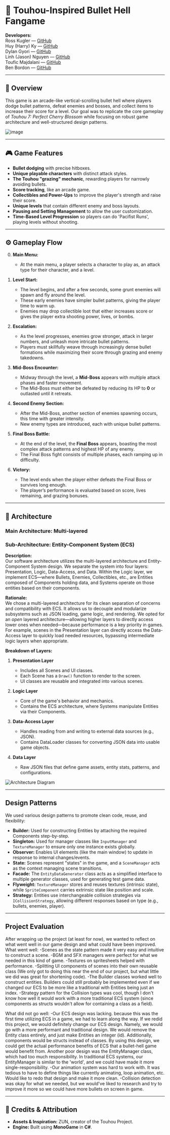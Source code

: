 # 🎇 Touhou-Inspired Bullet Hell Fangame

**Developers:**  
Ross Kugler — [GitHub](https://github.com/rk3026)  
Huy (Harry) Ky — [GitHub](https://github.com/Harry908)  
Dylan Gyori — [GitHub](https://github.com/JustDylan)  
Linh (Jason) Nguyen — [GitHub](https://github.com/linhnt-98)  
Toufic Majdalani — [GitHub](https://github.com/majdaltouzach)  
Ben Bordon — [GitHub](https://github.com/wizkid0101)  

---

## 🌟 Overview
This game is an arcade-like vertical-scrolling bullet hell where players dodge bullet patterns, defeat enemies and bosses, and collect items to increase their score for a level. Our goal was to replicate the core gameplay of *Touhou 7: Perfect Cherry Blossom* while focusing on robust game architecture and well-structured design patterns.

![image](https://github.com/user-attachments/assets/474ad122-4b9c-4dab-928d-204cf3081e2e)

---

## 🎮 Game Features
- **Bullet dodging** with precise hitboxes.  
- **Unique playable characters** with distinct attack styles.  
- **The Touhou "grazing" mechanic**, rewarding players for narrowly avoiding bullets.
- **Score tracking**, like an arcade game.
- **Collectibles and Power-Ups** to improve the player's strength and raise their score.
- **Unique levels** that contain different enemy and boss layouts.
- **Pausing and Setting Management** to allow the user customization.
- **Time-Based Level Progression** so players can do 'Pacifist Runs', playing levels without shooting.

---

## ⚙️ Gameplay Flow

0. **Main Menu:**
   - At the main menu, a player selects a character to play as, an attack type for their character, and a level.

1. **Level Start:**
   - The level begins, and after a few seconds, some grunt enemies will spawn and fly around the level.
   - These early enemies have simpler bullet patterns, giving the player time to warm up.
   - Enemies may drop collectible loot that either increases score or gives the player extra shooting power, lives, or bombs.

3. **Escalation:**  
   - As the level progresses, enemies grow stronger, attack in larger numbers, and unleash more intricate bullet patterns.  
   - Players must skillfully weave through increasingly dense bullet formations while maximizing their score through grazing and enemy takedowns.  

4. **Mid-Boss Encounter:**  
   - Midway through the level, a **Mid-Boss** appears with multiple attack phases and faster movement.  
   - The Mid-Boss must either be defeated by reducing its HP to **0** or outlasted until it retreats.  

5. **Second Enemy Section:**  
   - After the Mid-Boss, another section of enemies spawning occurs, this time with greater intensity.  
   - New enemy types are introduced, each with unique bullet patterns.  

6. **Final Boss Battle:**  
   - At the end of the level, the **Final Boss** appears, boasting the most complex attack patterns and highest HP of any enemy.  
   - The Final Boss fight consists of multiple phases, each ramping up in difficulty.  

7. **Victory:**  
   - The level ends when the player either defeats the Final Boss or survives long enough.  
   - The player’s performance is evaluated based on score, lives remaining, and grazing bonuses.  

---
## 🧱 Architecture

### Main Architecture: Multi-layered  
### Sub-Architecture: Entity-Component System (ECS)  

**Description:**  
Our software architecture utilizes the multi-layered architecture and Entity-Component System design. We separate the system into four layers: Presentation, Logic, Data-Access, and Data. Within the Logic layer, we implement ECS—where Bullets, Enemies, Collectibles, etc., are Entities composed of Components holding data, and Systems operate on those entities based on their components.

**Rationale:**  
We chose a multi-layered architecture for its clean separation of concerns and compatibility with ECS. It allows us to decouple and modularize subsystems such as JSON loading, game logic, and rendering. We opted for an *open* layered architecture—allowing higher layers to directly access lower ones when needed—because performance is a key priority in games. For example, scenes in the Presentation layer can directly access the Data-Access layer to quickly load needed resources, bypassing intermediate logic layers when appropriate.

**Breakdown of Layers:**

1. **Presentation Layer**  
   - Includes all Scenes and UI classes.  
   - Each Scene has a `Draw()` function to render to the screen.  
   - UI classes are reusable and integrated into various scenes.  

2. **Logic Layer**  
   - Core of the game's behavior and mechanics.  
   - Contains the ECS architecture, where Systems manipulate Entities via their Components.  

3. **Data-Access Layer**  
   - Handles reading from and writing to external data sources (e.g., JSON).  
   - Contains DataLoader classes for converting JSON data into usable game objects.  

4. **Data Layer**  
   - Raw JSON files that define game assets, entity stats, patterns, and configurations.

![Architecture Diagram](https://github.com/user-attachments/assets/e816a722-531f-4407-980e-a284517c1d27)

---

## Design Patterns

We used various design patterns to promote clean code, reuse, and flexibility:
- **Builder:** Used for constructing Entities by attaching the required Components step-by-step.
- **Singleton:** Used for manager classes like `InputManager` and `TextureManager` to ensure only one instance exists globally.
- **Observer:** Enables UI elements (like the main window) to update in response to internal changes/events.
- **State:** Scenes represent "states" in the game, and a `SceneManager` acts as the context managing scene transitions.
- **Facade:** The `EntityDataGenerator` class acts as a simplified interface to multiple generator classes, used for generating test game data.
- **Flyweight:** `TextureManager` stores and reuses textures (intrinsic state), while `SpriteComponent` carries extrinsic state like position and scale.
- **Strategy:** Entities use interchangeable collision strategies via `ICollisionStrategy`, allowing different responses based on type (e.g., bullets, enemies, player).

---

## Project Evaluation

After wrapping up the project (at least for now), we wanted to reflect on what went well in our game design and what could have been improved.
What went well:
-Scenes as the state pattern made it very easy and intuitive to construct a scene.
-BGM and SFX managers were perfect for what we needed in this kind of game.
-Textures on spritesheets helped with performance.
-Splitting UI components of scenes into their own reusable class (We only got to doing this near the end of our project, but what little we did was great for shortening code).
-The Builder classes worked well to construct entities. Builders could still probably be implemented even if we changed our ECS to be more like a traditional with Entities being just an index.
-Strategy pattern for the Collision types was cool, though I don't know how well it would work with a more traditional ECS system (since components as structs wouldn't allow for containing a class as a field).

What did not go well:
-Our ECS design was lacking. because this was the first time utilizing ECS in a game, we had to learn along the way. If we redid this project, we would definitely change our ECS design. Namely, we would go with a more performant and traditional design. We would remove the Entity class entirely, and just make Entities an integer (id). Additionally, components would be structs instead of classes. By using this design, we could get the actual performance benefits of ECS that a bullet-hell game would benefit from. Another poor design was the EntityManager class, which had too much responsibility. In traditional ECS systems, our EntityManager is similar to the 'world', and we could have made it more single-responsibility.
-Our animation system was hard to work with. It was tedious to have to define things like currently animating, loop animation, etc. Would like to redo that design and make it more clean.
-Collision detection was okay for what we needed, but we would've liked to research and try to improve it more so we could have more bullets on screen in game.

---

## 🎨 Credits & Attribution
- **Assets & Inspiration:** ZUN, creator of the Touhou Project.  
- **Engine:** Built using **MonoGame** in **C#**.  

